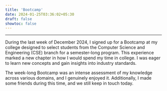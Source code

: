 ```yaml
---
title: 'Bootcamp'
date: 2024-01-25T03:36:02+05:30
draft: false
showtoc: false
---
```

---
During the last week of December 2024, I signed up for a Bootcamp at my college
designed to select students from the Computer Science and Engineering (CSE)
branch for a semester-long program. This experience marked a new chapter in how
I would spend my time in college. I was eager to learn new concepts and gain
insights into industry standards.

The week-long Bootcamp was an intense assessment of my knowledge across various
domains, and I genuinely enjoyed it. Additionally, I made some friends during
this time, and we still keep in touch today.

